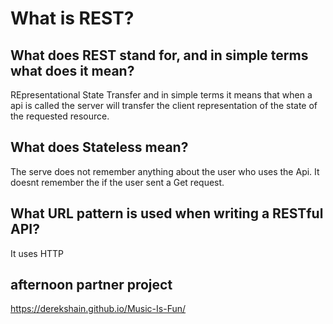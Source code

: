 # What is REST?

## What does REST stand for, and in simple terms what does it mean?

REpresentational State Transfer and in simple terms it means that when a api is called the server will transfer the client representation of the state of the requested resource.

## What does Stateless mean?

The serve does not remember anything about the user who uses the Api. It doesnt remember the if the user sent a Get request.

## What URL pattern is used when writing a RESTful API?

It uses HTTP

## afternoon partner project
https://derekshain.github.io/Music-Is-Fun/